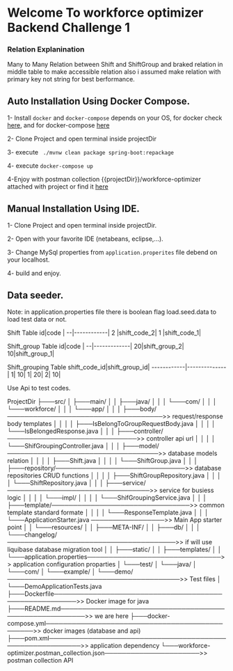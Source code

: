 # Welcome To workforce optimizer Backend Challenge 1



### Relation Explanination
Many to Many Relation between Shift and ShiftGroup and braked relation in middle table to make accessible relation also i assumed make relation with primary key not string for best berformance.


## Auto Installation Using Docker Compose.
1- Install ```docker``` and ```docker-compose``` depends on your OS,  for docker check [here](https://docs.docker.com/get-docker/), and for docker-compose [here](https://docs.docker.com/compose/install/)

2- Clone Project and open terminal inside projectDir

3- execute ``` ./mvnw clean package spring-boot:repackage```

4- execute ```docker-compose up```

4-Enjoy with postman collection {{projectDir}}/workforce-optimizer attached with project or find it [here](https://www.getpostman.com/collections/2c129af84b63f71ef90b)



## Manual Installation Using IDE.

1- Clone Project and open terminal inside projectDir.

2- Open with your favorite IDE (netabeans, eclipse,...).

3- Change MySql properties from ```application.properites``` file debend on your localhost.

4- build and enjoy.



## Data seeder.
Note: in application.properties file there is boolean flag load.seed.data to load test data or not.

Shift Table
id|code        |
--|------------|
2 |shift_code_2|
1 |shift_code_1|

Shift_group Table
id|code         |
--|-------------|
20|shift_group_2|
10|shift_group_1|

Shift_grouping Table
shift_code_id|shift_group_id|
 ------------|--------------|
            1|            10|
            1|            20|
            2|            10|

Use Api to test codes.

ProjectDir
├───src/
│   ├───main/
│   │   ├───java/
│   │   │   └───com/
│   │   │       └───workforce/
│   │   │           └───app/
│   │   │               ├───body/────────────────────────────────────>> request/response body templates
│   │   │               │   ├───IsBelongToGroupRequestBody.java
│   │   │               │   └───IsBelongedResponse.java
│   │   │               ├───controller/──────────────────────────────>> controller api url
│   │   │               │   └───ShifGroupingController.java
│   │   │               ├───model/───────────────────────────────────>> database models relation
│   │   │               │   ├───Shift.java
│   │   │               │   └───ShiftGroup.java
│   │   │               ├───repository/──────────────────────────────>> database repositories CRUD functions
│   │   │               │   ├───ShiftGroupRepository.java
│   │   │               │   └───ShiftRepository.java
│   │   │               ├───service/─────────────────────────────────>> service for busiess logic
│   │   │               │   └───impl/
│   │   │               │       └───ShifGroupingService.java
│   │   │               ├───template/────────────────────────────────>> common template standard formate
│   │   │               │   └───ResponseTemplate.java
│   │   │               └───ApplicationStarter.java ─────────────────>> Main App starter point
│   │   └───resources/
│   │       ├───META-INF/
│   │       ├───db/
│   │       │   └───changelog/───────────────────────────────────────>> if will use liquibase database migration tool
│   │       ├───static/
│   │       ├───templates/
│   │       └───application.properties───────────────────────────────>> application configuration proparties 
│   └───test/
│       └───java/
│           └───com/
│               └───example/
│                   └───demo/────────────────────────────────────────>> Test files
│                       └───DemoApplicationTests.java
├───Dockerfile───────────────────────────────────────────────────────>> Docker image for java
├───README.md────────────────────────────────────────────────────────>> we are here
├───docker-compose.yml───────────────────────────────────────────────>> docker images (database and api)
├───pom.xml──────────────────────────────────────────────────────────>> application dependency 
└───workforce-optimizer.postman_collection.json──────────────────────>> postman collection API
